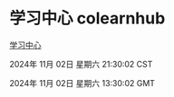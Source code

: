 # 学习中心 colearnhub
[学习中心](http://219.139.197.74:56308/colearnhub/)

2024年 11月 02日 星期六 21:30:02 CST

2024年 11月 02日 星期六 13:30:02 GMT
